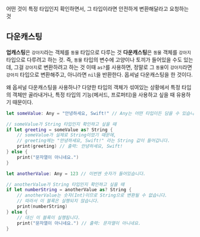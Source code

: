 어떤 것이 특정 타입인지 확인하면서, 그 타입이라면 안전하게 변환해달라고 요청하는 것

## 다운캐스팅
**업캐스팅**은 `강아지`라는 객체를 `동물` 타입으로 다루는 것
**다운캐스팅**은 `동물` 객체를 `강아지` 타입으로 다루려고 하는 것. 즉, `동물` 타입의 변수에 고양이나 토끼가 들어있을 수도 있는데, 그걸 `강아지`로 변환하려고 하는 것
이때 `as?`를 사용하면, 정말로 그 `동물`이 `강아지`라면 `강아지` 타입으로 변환해주고, 아니라면 `nil`을 반환한다.
옵셔널 다운캐스팅을 한 것이다.

왜 옵셔널 다운캐스팅을 사용하나?
다양한 타입의 객체가 섞여있는 상황에서 특정 타입의 객체만 골라내거나, 특정 타입의 기능(메서드, 프로퍼티)을 사용하고 싶을 때 유용하기 때문이다.
```swift
let someValue: Any = "안녕하세요, Swift!" // Any는 어떤 타입이든 담을 수 있습니다.

// someValue가 String 타입인지 확인하고 싶을 때
if let greeting = someValue as? String {
    // someValue가 실제로 String이었기 때문에,
    // greeting에는 "안녕하세요, Swift!" 라는 String 값이 들어갑니다.
    print(greeting) // 출력: 안녕하세요, Swift!
} else {
    print("문자열이 아니네요.")
}

let anotherValue: Any = 123 // 이번엔 숫자가 들어있습니다.

// anotherValue가 String 타입인지 확인하고 싶을 때
if let numberString = anotherValue as? String {
    // anotherValue는 숫자(Int)이므로 String으로 변환될 수 없습니다.
    // 따라서 이 블록은 실행되지 않습니다.
    print(numberString)
} else {
    // 대신 이 블록이 실행됩니다.
    print("문자열이 아니네요.") // 출력: 문자열이 아니네요.
}
```